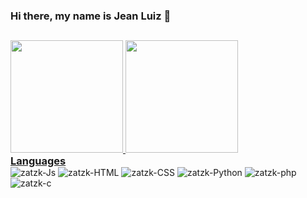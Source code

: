 ### Hi there, my name is Jean Luiz 👋
##
<!--
**zatzk/zatzk** is a ✨ _special_ ✨ repository because its `README.md` (this file) appears on your GitHub profile.

Here are some ideas to get you started:

- 🔭 I’m currently working on ...
- 🌱 I’m currently learning ...
- 👯 I’m looking to collaborate on ...
- 🤔 I’m looking for help with ...
- 💬 Ask me about ...
- 📫 How to reach me: ...
- 😄 Pronouns: ...
- ⚡ Fun fact: ...
-->
<div>
  <a href="https://github.com/zatzk">
  <img height="180em" src="https://github-readme-stats.vercel.app/api?username=zatzk&show_icons=true&theme=merko&include_all_commits=true&count_private=true"/>
  <img height="180em" src="https://github-readme-stats.vercel.app/api/top-langs/?username=zatzk&layout=compact&langs_count=7&theme=merko"/>
</div>

<h3 style="margin: 0px auto">Languages</h3>
<div style="display: inline-block" style="color:DodgerBlue">
  <img align="justify" alt="zatzk-Js"  src="https://img.shields.io/badge/JavaScript-F7DF1E?style=for-the-badge&logo=javascript&logoColor=black">
  <img align="justify" alt="zatzk-HTML" src="https://img.shields.io/badge/HTML5-E34F26?style=for-the-badge&logo=html5&logoColor=white">
  <img align="justify" alt="zatzk-CSS" src="https://img.shields.io/badge/CSS3-1572B6?style=for-the-badge&logo=css3&logoColor=white">
  <img align="justify" alt="zatzk-Python" src="https://img.shields.io/badge/Python-FFD43B?style=for-the-badge&logo=python&logoColor=darkgreen">
  <img align="justify" alt="zatzk-php" src="https://img.shields.io/badge/PHP-777BB4?style=for-the-badge&logo=php&logoColor=white">
  <img align="justify" alt="zatzk-c" src="https://img.shields.io/badge/C-00599C?style=for-the-badge&logo=c&logoColor=white">
</div>
  
##
